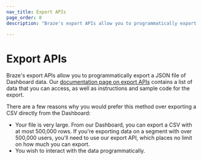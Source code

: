 ```yaml
---
nav_title: Export APIs
page_order: 8
description: "Braze's export APIs allow you to programmatically export a JSON file of Dashboard data."

---
```


# Export APIs

Braze's export APIs allow you to programmatically export a JSON file of Dashboard data. Our [documentation page on export APIs][24] contains a list of data that you can access, as well as instructions and sample code for the export.

There are a few reasons why you would prefer this method over exporting a CSV directly from the Dashboard:

 - Your file is very large. From our Dashboard, you can export a CSV with at most 500,000 rows. If you're exporting data on a segment with over 500,000 users, you'll need to use our export API, which places no limit on how much you can export.
 -  You wish to interact with the data programmatically.

[24]: {{site.baseurl}}/developer_guide/rest_api/export/#export
